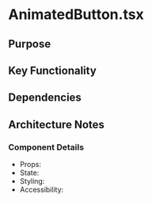 # AnimatedButton.tsx

## Purpose

## Key Functionality

## Dependencies

## Architecture Notes

### Component Details
- Props: 
- State: 
- Styling: 
- Accessibility: 
